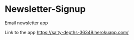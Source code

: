 # Newsletter-Signup
Email newsletter app

Link to the app
https://salty-depths-36349.herokuapp.com/
